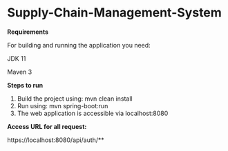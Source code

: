# Supply-Chain-Management-System

**Requirements**

For building and running the application you need:

JDK 11

Maven 3

**Steps to run**

1. Build the project using: mvn clean install
2. Run using: mvn spring-boot:run
3. The web application is accessible via localhost:8080

**Access URL for all request:**

https://localhost:8080/api/auth/**


